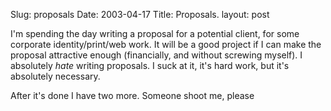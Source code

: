 Slug: proposals
Date: 2003-04-17
Title: Proposals.
layout: post

I&#39;m spending the day writing a proposal for a potential client, for some corporate identity/print/web work. It will be a good project if I can make the proposal attractive enough (financially, and without screwing myself). I absolutely <i>hate</i> writing proposals. I suck at it, it&#39;s hard work, but it&#39;s absolutely necessary.

After it&#39;s done I have two more. Someone shoot me, please
